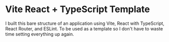 # Vite React + TypeScript Template

I built this bare structure of an application using Vite, React with TypeScript, React Router, and ESLint. To be used as a template so I don't have to waste time setting everything up again.